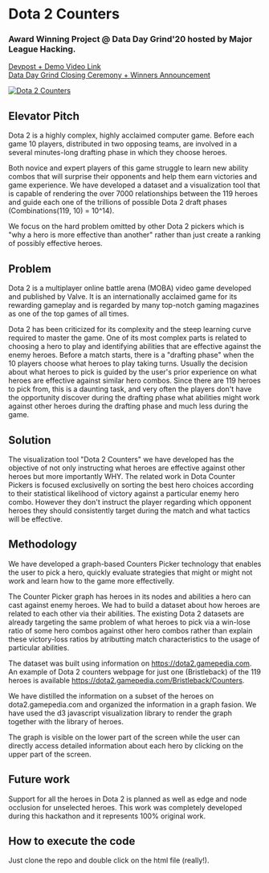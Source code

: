 # Dota 2 Counters

### Award Winning Project @ Data Day Grind'20 hosted by Major League Hacking.

[Devpost + Demo Video Link](https://devpost.com/software/dotacounters)
<br>
[Data Day Grind Closing Ceremony + Winners Announcement](https://youtu.be/GTk9msN4pTo?t=3919)

[![Dota 2 Counters](https://i.imgur.com/pduc2l8.png)](https://i.imgur.com/6IgoonT.mp4 "Dota 2 Counters")


## Elevator Pitch
Dota 2 is a highly complex, highly acclaimed computer game. Before each game 10 players, distributed in two opposing teams, are involved in a several minutes-long drafting phase in which they choose heroes.

Both novice and expert players of this game struggle to learn new ability combos that will surprise their opponents and help them earn victories and game experience. We have developed a dataset and a visualization tool that is capable of rendering the over 7000 relationships between the 119 heroes and guide each one of the trillions of possible Dota 2 draft phases (Combinations(119, 10) = 10^14).

We focus on the hard problem omitted by other Dota 2 pickers which is "why a hero is more effective than another" rather than just create a ranking of possibly effective heroes.

## Problem
Dota 2 is a multiplayer online battle arena (MOBA) video game developed and published by Valve. It is an internationally acclaimed game for its rewarding gameplay and is regarded by many top-notch gaming magazines as one of the top games of all times.

Dota 2 has been criticized for its complexity and the steep learning curve required to master the game. One of its most complex parts is related to choosing a hero to play and identifying abilities that are effective against the enemy heroes. Before a match starts, there is a "drafting phase" when the 10 players choose what heroes to play taking turns. Usually the decision about what heroes to pick is guided by the user's prior experience on what heroes are effective against similar hero combos. Since there are 119 heroes to pick from, this is a daunting task, and very often the players don't have the opportunity discover during the drafting phase what abilities might work against other heroes during the drafting phase and much less during the game.

## Solution

The visualization tool "Dota 2 Counters" we have developed has the objective of not only instructing what heroes are effective against other heroes but more importantly WHY. The related work in Dota Counter Pickers is focused exclusivelly on sorting the best hero choices according to their statistical likelihood of victory against a particular enemy hero combo. However they don't instruct the player regarding which opponent heroes they should consistently target during the match and what tactics will be effective.

## Methodology

We have developed a graph-based Counters Picker technology that enables the user to pick a hero, quickly evaluate strategies that might or might not work and learn how to the game more effectivelly.

The Counter Picker graph has heroes in its nodes and abilities a hero can cast against enemy heroes. We had to build a dataset about how heroes are related to each other via their abilities. The existing Dota 2 datasets are already targeting the same problem of what heroes to pick via a win-lose ratio of some hero combos against other hero combos rather than explain these victory-loss ratios by atributting match characteristics to the usage of particular abilities.

The dataset was built using information on https://dota2.gamepedia.com.  An example of Dota 2 counters webpage for just one (Bristleback) of the 119 heroes is available https://dota2.gamepedia.com/Bristleback/Counters.

We have distilled the information on a subset of the heroes on dota2.gamepedia.com and organized the information in a graph fasion. We have used the d3 javascript visualization library to render the graph together with the library of heroes.

The graph is visible on the lower part of the screen while the user can directly access detailed information about each hero by clicking on the upper part of the screen.

## Future work

Support for all the heroes in Dota 2 is planned as well as edge and node occlusion for unselected heroes. This work was completely developed during this hackathon and it represents 100% original work.

## How to execute the code
Just clone the repo and double click on the html file (really!).

